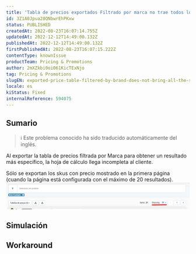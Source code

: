 ```yaml
---
title: 'Tabla de precios exportados Filtrado por marca no trae todos los skus'
id: 3Z1A0Jpua28QNbwrEhPKxw
status: PUBLISHED
createdAt: 2022-08-23T16:07:14.755Z
updatedAt: 2022-12-12T14:49:00.132Z
publishedAt: 2022-12-12T14:49:00.132Z
firstPublishedAt: 2022-08-23T16:07:15.222Z
contentType: knownIssue
productTeam: Pricing & Promotions
author: 2mXZkbi0oi061KicTExNjo
tag: Pricing & Promotions
slugEN: exported-price-table-filtered-by-brand-does-not-bring-all-the-skus
locale: es
kiStatus: Fixed
internalReference: 594075
---
```


## Sumario

>ℹ️ Este problema conocido ha sido traducido automáticamente del inglés.


Al exportar la tabla de precios filtrada por Marca para obtener un resultado más específico, la hoja de cálculo llega incompleta al cliente.

Sólo se exportan los skus con precio mostrado en la primera página (cuando la página está configurada con el máximo de 20 resultados).
 ![](https://raw.githubusercontent.com/vtexdocs/help-center-content/refs/heads/main/docs/es/known-issues/Pricing%20&%20Promotions/tabla-de-precios-exportados-filtrado-por-marca-no-trae-todos-los-skus_1.png)


##

## Simulación



## Workaround



